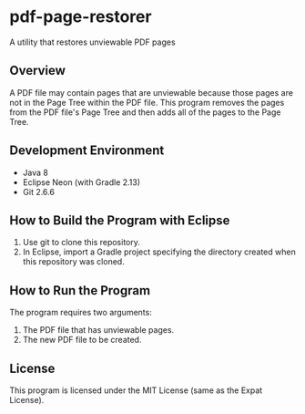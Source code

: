 # pdf-page-restorer
A utility that restores unviewable PDF pages

## Overview
A PDF file may contain pages that are unviewable because those pages are not in the Page Tree within the PDF file.
This program removes the pages from the PDF file's Page Tree and then adds all of the pages to the Page Tree.

## Development Environment
* Java 8
* Eclipse Neon (with Gradle 2.13)
* Git 2.6.6

## How to Build the Program with Eclipse
1. Use git to clone this repository.
2. In Eclipse, import a Gradle project specifying the directory created when this repository was cloned.

## How to Run the Program
The program requires two arguments:

1. The PDF file that has unviewable pages.
2. The new PDF file to be created.

## License
This program is licensed under the MIT License (same as the Expat License).
